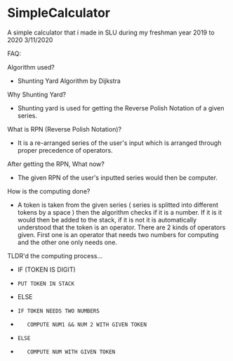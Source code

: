 # SimpleCalculator
A simple calculator that i made in SLU during my freshman year 2019 to 2020
3/11/2020

FAQ:

Algorithm used?
 - Shunting Yard Algorithm by Dijkstra

Why Shunting Yard?
 - Shunting yard is used for getting the Reverse Polish Notation of a given series.
 
What is RPN (Reverse Polish Notation)?
 - It is a re-arranged series of the user's input which is arranged through proper precedence of operators.

After getting the RPN, What now?
 - The given RPN of the user's inputted series would then be computer.
 
How is the computing done?
 - A token is taken from the given series ( series is splitted into different tokens by a space ) then the algorithm checks
 if it is a number. If it is it would then be added to the stack, if it is not it is automatically understood that the token
 is an operator. There are 2 kinds of operators given. First one is an operator that needs two numbers for computing and the
 other one only needs one.
 
TLDR'd the computing process...
 - IF (TOKEN IS DIGIT)
 -     PUT TOKEN IN STACK
 - ELSE
 -     IF TOKEN NEEDS TWO NUMBERS
 -        COMPUTE NUM1 && NUM 2 WITH GIVEN TOKEN
 -     ELSE
 -        COMPUTE NUM WITH GIVEN TOKEN
          
          
